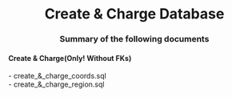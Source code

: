 <h1 align='center'>Create & Charge Database</h1>
<h3 align='center'>Summary of the following documents</h3>
<h4 align='center left'>Create & Charge(Only! Without FKs)</h4> 
- create_&_charge_coords.sql </br>
- create_&_charge_region.sql </br>

